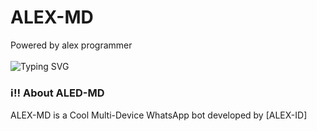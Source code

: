 # ALEX-MD
Powered by alex programmer
<br>
<br>
![Typing SVG](https://readme-typing-svg.demolab.com?font=Ribeye&size=50&pause=1000&color=3F00FF&center=true&width=900&height=100&lines=Its%20ALEX-MD;%20Multi-Device%20WhatsApp%20Bot;%20Developed%20By%20ALEX-ID%20Programs)
<p align="center">
  
### ℹ‼️ **About ALED-MD**
ALEX-MD is a Cool Multi-Device WhatsApp bot developed by [ALEX-ID]
